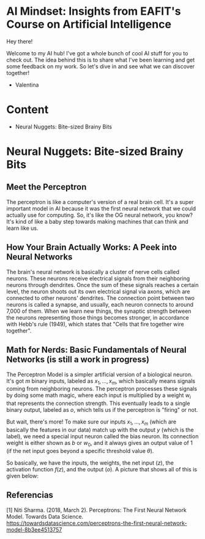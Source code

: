 # AI Mindset: Insights from EAFIT's Course on Artificial Intelligence

Hey there! 

Welcome to my AI hub! I've got a whole bunch of cool AI stuff for you to check out. The idea behind this is to share what I've been learning and get some feedback on my work. So let's dive in and see what we can discover together!

- Valentina

# Content

- Neural Nuggets: Bite-sized Brainy Bits

# Neural Nuggets: Bite-sized Brainy Bits

## Meet the Perceptron

The perceptron is like a computer's version of a real brain cell. It's a super important model in AI because it was the first neural network that we could actually use for computing. So, it's like the OG neural network, you know? It's kind of like a baby step towards making machines that can think and learn like us.

## How Your Brain Actually Works: A Peek into Neural Networks

The brain's neural network is basically a cluster of nerve cells called neurons. These neurons receive electrical signals from their neighboring neurons through dendrites. Once the sum of these signals reaches a certain level, the neuron shoots out its own electrical signal via axons, which are connected to other neurons' dendrites. The connection point between two neurons is called a synapse, and usually, each neuron connects to around 7,000 of them. When we learn new things, the synaptic strength between the neurons representing those things becomes stronger, in accordance with Hebb's rule (1949), which states that "Cells that fire together wire together".

## Math for Nerds: Basic Fundamentals of Neural Networks (is still a work in progress)

The Perceptron Model is a simpler artificial version of a biological neuron. It's got $m$ binary inputs, labeled as $x_1, ..., x_m$, which basically means signals coming from neighboring neurons. The perceptron processes these signals by doing some math magic, where each input is multiplied by a weight $w_i$ that represents the connection strength. This eventually leads to a single binary output, labeled as $o$, which tells us if the perceptron is "firing" or not.

But wait, there's more! To make sure our inputs $x_1, ..., x_m$ (which are basically the features in our data) match up with the output $y$ (which is the label), we need a special input neuron called the bias neuron. Its connection weight is either shown as $b$ or $w_0$, and it always gives an output value of 1 (if the net input goes beyond a specific threshold value $\theta$).

So basically, we have the inputs, the weights, the net input ($z$), the activation function $f(z)$, and the output ($o$). A picture that shows all of this is given below:








## Referencias

[1] Niti Sharma. (2018, March 2). Perceptrons: The First Neural Network Model. Towards Data Science. https://towardsdatascience.com/perceptrons-the-first-neural-network-model-8b3ee4513757




